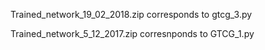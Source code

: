 Trained_network_19_02_2018.zip corresponds to gtcg_3.py

Trained_network_5_12_2017.zip corresnponds to GTCG_1.py
